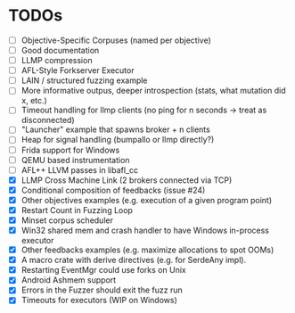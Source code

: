 # TODOs

- [ ] Objective-Specific Corpuses (named per objective)
- [ ] Good documentation
- [ ] LLMP compression
- [ ] AFL-Style Forkserver Executor
- [ ] LAIN / structured fuzzing example
- [ ] More informative outpus, deeper introspection (stats, what mutation did x, etc.)
- [ ] Timeout handling for llmp clients (no ping for n seconds -> treat as disconnected)
- [ ] "Launcher" example that spawns broker + n clients
- [ ] Heap for signal handling (bumpallo or llmp directly?)
- [ ] Frida support for Windows
- [ ] QEMU based instrumentation
- [ ] AFL++ LLVM passes in libafl_cc
- [x] LLMP Cross Machine Link (2 brokers connected via TCP)
- [x] Conditional composition of feedbacks (issue #24)
- [x] Other objectives examples (e.g. execution of a given program point)
- [x] Restart Count in Fuzzing Loop
- [x] Minset corpus scheduler
- [x] Win32 shared mem and crash handler to have Windows in-process executor
- [x] Other feedbacks examples (e.g. maximize allocations to spot OOMs)
- [x] A macro crate with derive directives (e.g. for SerdeAny impl).
- [x] Restarting EventMgr could use forks on Unix
- [x] Android Ashmem support
- [x] Errors in the Fuzzer should exit the fuzz run
- [x] Timeouts for executors (WIP on Windows)
